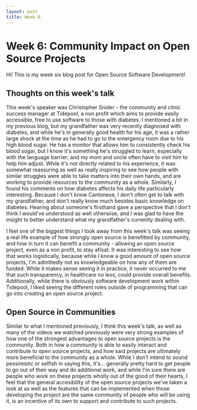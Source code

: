 ```yaml
---
layout: post
title: Week 6
---
```


# Week 6: Community Impact on Open Source Projects
Hi! This is my week six blog post for Open Source Software Development!

## Thoughts on this week's talk
This week's speaker was Christopher Snider - the community and clinic success manager at Tidepool, a non profit which aims to provide easily accessible, free to use software to those with diabetes. I mentioned a bit in my previous blog, but my grandfather was very recently diagnosed with diabetes, and while he's in generally good health for his age, it was a rather large shock at the time as he had to go to the emergency room due to his high blood sugar. He has a monitor that allows him to consistently check his blood sugar, but I know it's something he's struggled to learn, especially with the language barrier; and my mom and uncle often have to visit him to help him adjust. While it's not directly related to his experience, it was somewhat reassuring as well as really inspiring to see how people with similar struggles were able to take matters into their own hands, and are working to provide resources to the community as a whole. Similarly, I found his comments on how diabetes affects his daily life particularly interesting. Because I don't know Cantonese, I don't often get to talk with my grandfather, and don't really know much besides basic knowledge on diabetes. Hearing about someone's firsthand gave a perspective that I don't think I would've understood as well otherwise, and I was glad to have the insight to better understand what my grandfather's currently dealing with.

I feel one of the biggest things I took away from this week's talk was seeing a real life example of how strongly open source is benefitted by community, and how in turn it can benefit a community - allowing an open source project, even as a non profit, to stay afloat. It was interesting to see how that works logistically, because while I know a good amount of open source projects, I'm admittedly not as knowledgeable on how any of them are funded. While it makes sense seeing it in practice, it never occurred to me that such transparency, in healthcare no less, could provide overall benefits. Additionally, while there is obviously software development work within Tidepool, I liked seeing the different roles outside of programming that can go into creating an open source project.

## Open Source in Communities
Similar to what I mentioned previously, I think this week's talk, as well as many of the videos we watched previously were very strong examples of how one of the strongest advantages to open source projects is the community. Both in how a community is able to easily interact and contribute to open source projects, and how said projects are ultimately more beneficial to the community as a whole. While I don't intend to sound pessimistic or selfish in saying this, it's... generally pretty hard to get people to go out of their way and do additional work, and while I'm sure there are people who work on these projects wholly out of the good of their hearts, I feel that the general accesibility of the open source projects we've taken a look at as well as the features that can be implemented when those developing the project are the same community of people who will be using it, is an incentive of its own to support and contribute to such projects. 




